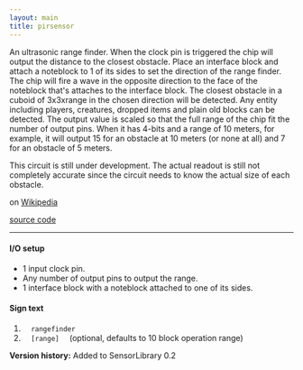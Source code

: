 ```yaml
---
layout: main
title: pirsensor
---
```


An ultrasonic range finder. When the clock pin is triggered the chip will output the distance to the closest obstacle. Place an interface block and attach a noteblock to 1 of its sides to set the direction of the range finder. The chip will fire a wave in the opposite direction to the face of the noteblock that's attaches to the interface block.
The closest obstacle in a cuboid of 3x3xrange in the chosen direction will be detected. Any entity including players, creatures, dropped items and plain old blocks can be detected. The output value is scaled so that the full range of the chip fit the number of output pins. When it has 4-bits and a range of 10 meters, for example, it will output 15 for an obstacle at 10 meters (or none at all) and 7 for an obstacle of 5 meters. 

This circuit is still under development. The actual readout is still not completely accurate since the circuit needs to know the actual size of each obstacle.

on [Wikipedia](http://en.wikipedia.org/wiki/Ultrasonic_sensor)

[source code](https://github.com/eisental/SensorLibrary/blob/master/src/main/java/org/tal/sensorlibrary/rangefinder.java)
    
* * *


#### I/O setup 
* 1 input clock pin.
* Any number of output pins to output the range.
* 1 interface block with a noteblock attached to one of its sides. 

#### Sign text
1. `   rangefinder   `
2. `   [range]   ` (optional, defaults to 10 block operation range)

__Version history:__ Added to SensorLibrary 0.2